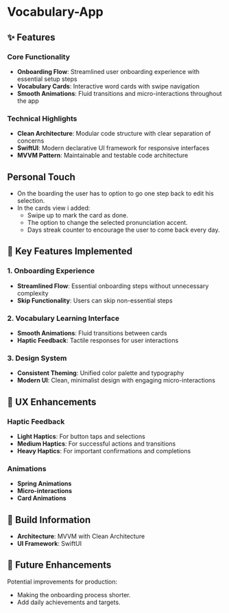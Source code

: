 # Vocabulary-App

## ✨ Features

### Core Functionality
- **Onboarding Flow**: Streamlined user onboarding experience with essential setup steps
- **Vocabulary Cards**: Interactive word cards with swipe navigation
- **Smooth Animations**: Fluid transitions and micro-interactions throughout the app

### Technical Highlights
- **Clean Architecture**: Modular code structure with clear separation of concerns
- **SwiftUI**: Modern declarative UI framework for responsive interfaces
- **MVVM Pattern**: Maintainable and testable code architecture


## Personal Touch
- On the boarding the user has to option to go one step back to edit his selection.
- In the cards view i added:
    - Swipe up to mark the card as done.
    - The option to change the selected pronunciation accent.
    - Days streak counter to encourage the user to come back every day.

## 🎯 Key Features Implemented

### 1. Onboarding Experience
- **Streamlined Flow**: Essential onboarding steps without unnecessary complexity
- **Skip Functionality**: Users can skip non-essential steps

### 2. Vocabulary Learning Interface
- **Smooth Animations**: Fluid transitions between cards
- **Haptic Feedback**: Tactile responses for user interactions

### 3. Design System
- **Consistent Theming**: Unified color palette and typography
- **Modern UI**: Clean, minimalist design with engaging micro-interactions

## 🎨 UX Enhancements

### Haptic Feedback
- **Light Haptics**: For button taps and selections
- **Medium Haptics**: For successful actions and transitions
- **Heavy Haptics**: For important confirmations and completions

### Animations
- **Spring Animations**
- **Micro-interactions**
- **Card Animations**

## 📱 Build Information

- **Architecture**: MVVM with Clean Architecture
- **UI Framework**: SwiftUI

## 🚀 Future Enhancements

Potential improvements for production:
- Making the onboarding process shorter.
- Add daily achievements and targets.
